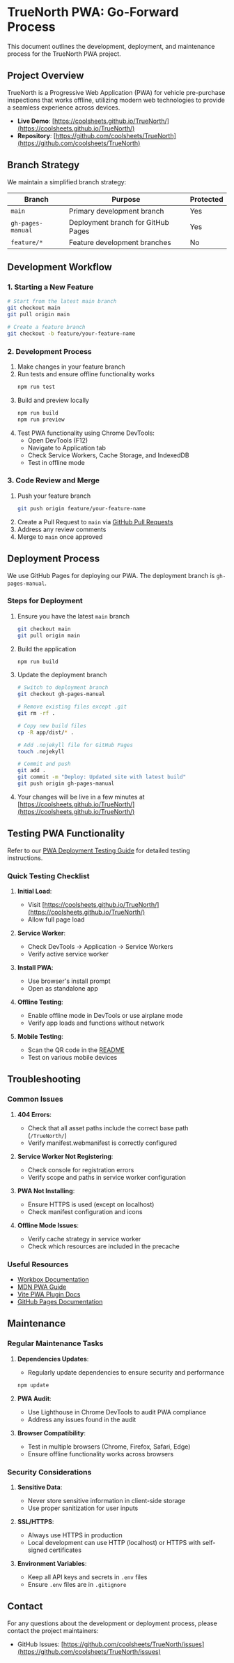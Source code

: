 # TrueNorth PWA: Go-Forward Process

This document outlines the development, deployment, and maintenance process for the TrueNorth PWA project.

## Project Overview

TrueNorth is a Progressive Web Application (PWA) for vehicle pre-purchase inspections that works offline, utilizing modern web technologies to provide a seamless experience across devices.

- **Live Demo**: [https://coolsheets.github.io/TrueNorth/](https://coolsheets.github.io/TrueNorth/)
- **Repository**: [https://github.com/coolsheets/TrueNorth](https://github.com/coolsheets/TrueNorth)

## Branch Strategy

We maintain a simplified branch strategy:

| Branch | Purpose | Protected |
|--------|---------|-----------|
| `main` | Primary development branch | Yes |
| `gh-pages-manual` | Deployment branch for GitHub Pages | Yes |
| `feature/*` | Feature development branches | No |

## Development Workflow

### 1. Starting a New Feature

```bash
# Start from the latest main branch
git checkout main
git pull origin main

# Create a feature branch
git checkout -b feature/your-feature-name
```

### 2. Development Process

1. Make changes in your feature branch
2. Run tests and ensure offline functionality works
   ```bash
   npm run test
   ```
3. Build and preview locally
   ```bash
   npm run build
   npm run preview
   ```
4. Test PWA functionality using Chrome DevTools:
   - Open DevTools (F12)
   - Navigate to Application tab
   - Check Service Workers, Cache Storage, and IndexedDB
   - Test in offline mode

### 3. Code Review and Merge

1. Push your feature branch
   ```bash
   git push origin feature/your-feature-name
   ```
2. Create a Pull Request to `main` via [GitHub Pull Requests](https://github.com/coolsheets/TrueNorth/pulls)
3. Address any review comments
4. Merge to `main` once approved

## Deployment Process

We use GitHub Pages for deploying our PWA. The deployment branch is `gh-pages-manual`.

### Steps for Deployment

1. Ensure you have the latest `main` branch
   ```bash
   git checkout main
   git pull origin main
   ```

2. Build the application
   ```bash
   npm run build
   ```

3. Update the deployment branch
   ```bash
   # Switch to deployment branch
   git checkout gh-pages-manual
   
   # Remove existing files except .git
   git rm -rf .
   
   # Copy new build files
   cp -R app/dist/* .
   
   # Add .nojekyll file for GitHub Pages
   touch .nojekyll
   
   # Commit and push
   git add .
   git commit -m "Deploy: Updated site with latest build"
   git push origin gh-pages-manual
   ```

4. Your changes will be live in a few minutes at [https://coolsheets.github.io/TrueNorth/](https://coolsheets.github.io/TrueNorth/)

## Testing PWA Functionality

Refer to our [PWA Deployment Testing Guide](docs/PWA_DEPLOYMENT_TESTING.md) for detailed testing instructions.

### Quick Testing Checklist

1. **Initial Load**: 
   - Visit [https://coolsheets.github.io/TrueNorth/](https://coolsheets.github.io/TrueNorth/)
   - Allow full page load

2. **Service Worker**: 
   - Check DevTools → Application → Service Workers
   - Verify active service worker

3. **Install PWA**:
   - Use browser's install prompt
   - Open as standalone app

4. **Offline Testing**:
   - Enable offline mode in DevTools or use airplane mode
   - Verify app loads and functions without network

5. **Mobile Testing**:
   - Scan the QR code in the [README](README.md)
   - Test on various mobile devices

## Troubleshooting

### Common Issues

1. **404 Errors**: 
   - Check that all asset paths include the correct base path (`/TrueNorth/`)
   - Verify manifest.webmanifest is correctly configured

2. **Service Worker Not Registering**:
   - Check console for registration errors
   - Verify scope and paths in service worker configuration

3. **PWA Not Installing**:
   - Ensure HTTPS is used (except on localhost)
   - Check manifest configuration and icons

4. **Offline Mode Issues**:
   - Verify cache strategy in service worker
   - Check which resources are included in the precache

### Useful Resources

- [Workbox Documentation](https://developer.chrome.com/docs/workbox/)
- [MDN PWA Guide](https://developer.mozilla.org/en-US/docs/Web/Progressive_web_apps)
- [Vite PWA Plugin Docs](https://vite-pwa-org.netlify.app/)
- [GitHub Pages Documentation](https://docs.github.com/en/pages)

## Maintenance

### Regular Maintenance Tasks

1. **Dependencies Updates**:
   - Regularly update dependencies to ensure security and performance
   ```bash
   npm update
   ```

2. **PWA Audit**:
   - Use Lighthouse in Chrome DevTools to audit PWA compliance
   - Address any issues found in the audit

3. **Browser Compatibility**:
   - Test in multiple browsers (Chrome, Firefox, Safari, Edge)
   - Ensure offline functionality works across browsers

### Security Considerations

1. **Sensitive Data**:
   - Never store sensitive information in client-side storage
   - Use proper sanitization for user inputs

2. **SSL/HTTPS**:
   - Always use HTTPS in production
   - Local development can use HTTP (localhost) or HTTPS with self-signed certificates

3. **Environment Variables**:
   - Keep all API keys and secrets in `.env` files
   - Ensure `.env` files are in `.gitignore`

## Contact

For any questions about the development or deployment process, please contact the project maintainers:

- GitHub Issues: [https://github.com/coolsheets/TrueNorth/issues](https://github.com/coolsheets/TrueNorth/issues)
